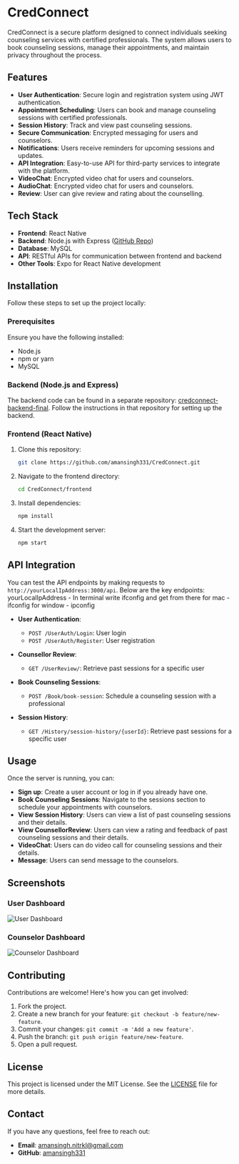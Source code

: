 # CredConnect

CredConnect is a secure platform designed to connect individuals seeking counseling services with certified professionals. The system allows users to book counseling sessions, manage their appointments, and maintain privacy throughout the process.

## Features

- **User Authentication**: Secure login and registration system using JWT authentication.
- **Appointment Scheduling**: Users can book and manage counseling sessions with certified professionals.
- **Session History**: Track and view past counseling sessions.
- **Secure Communication**: Encrypted messaging for users and counselors.
- **Notifications**: Users receive reminders for upcoming sessions and updates.
- **API Integration**: Easy-to-use API for third-party services to integrate with the platform.
- **VideoChat**: Encrypted video chat for users and counselors.
- **AudioChat**: Encrypted video chat for users and counselors.
- **Review**: User can give review and rating about the counselling.

## Tech Stack

- **Frontend**: React Native
- **Backend**: Node.js with Express ([GitHub Repo](https://github.com/amansingh331/credconnect-backend-final))
- **Database**: MySQL
- **API**: RESTful APIs for communication between frontend and backend
- **Other Tools**: Expo for React Native development

## Installation

Follow these steps to set up the project locally:

### Prerequisites

Ensure you have the following installed:
- Node.js
- npm or yarn
- MySQL

### Backend (Node.js and Express)

The backend code can be found in a separate repository: [credconnect-backend-final](https://github.com/amansingh331/credconnect-backend-final). Follow the instructions in that repository for setting up the backend.

### Frontend (React Native)

1. Clone this repository:
   ```bash
   git clone https://github.com/amansingh331/CredConnect.git


2. Navigate to the frontend directory:
   ```bash
   cd CredConnect/frontend

3. Install dependencies:
   ```bash
   npm install

4. Start the development server:
   ```bash
   npm start

## API Integration

You can test the API endpoints by making requests to `http://yourLocalIpAddress:3000/api`. Below are the key endpoints:
yourLocalIpAddress - In terminal write ifconfig and get from there
for mac - ifconfig
for window - ipconfig



- **User Authentication**:
  - `POST /UserAuth/Login`: User login
  - `POST /UserAuth/Register`: User registration

- **Counsellor Review**:
  - `GET /UserReview/`: Retrieve past sessions for a specific user
   
- **Book Counseling Sessions**:
  - `POST /Book/book-session`: Schedule a counseling session with a professional

- **Session History**:
  - `GET /History/session-history/{userId}`: Retrieve past sessions for a specific user

## Usage

Once the server is running, you can:

- **Sign up**: Create a user account or log in if you already have one.
- **Book Counseling Sessions**: Navigate to the sessions section to schedule your appointments with counselors.
- **View Session History**: Users can view a list of past counseling sessions and their details.
- **View CounsellorReview**: Users can view a rating and feedback of past counseling sessions and their details.
- **VideoChat**: Users can do video call for counseling sessions and their details.
- **Message**: Users can send message to the counselors.

## Screenshots

### User Dashboard
![User Dashboard](screenshots/user-dashboard.png)

### Counselor Dashboard
![Counselor Dashboard](screenshots/counselor-dashboard.png)

## Contributing

Contributions are welcome! Here's how you can get involved:

1. Fork the project.
2. Create a new branch for your feature: `git checkout -b feature/new-feature`.
3. Commit your changes: `git commit -m 'Add a new feature'`.
4. Push the branch: `git push origin feature/new-feature`.
5. Open a pull request.

## License

This project is licensed under the MIT License. See the [LICENSE](LICENSE) file for more details.

## Contact

If you have any questions, feel free to reach out:

- **Email**: amansingh.nitrkl@gmail.com
- **GitHub**: [amansingh331](https://github.com/amansingh331)
